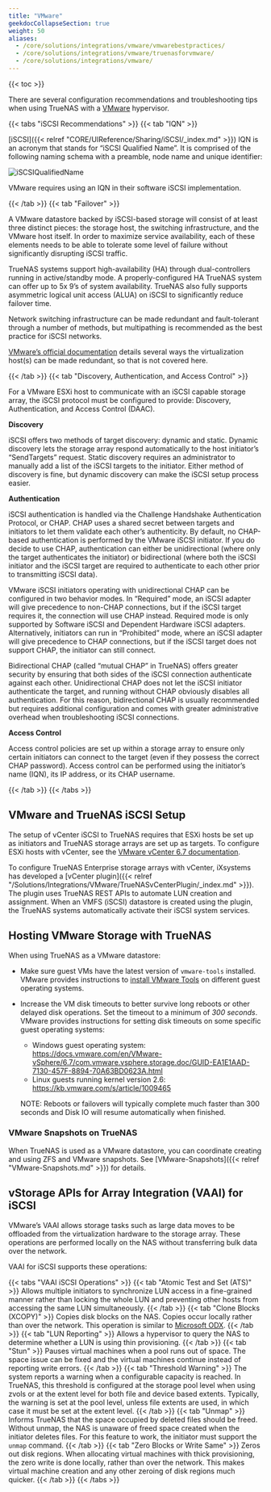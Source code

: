 ```yaml
---
title: "VMware"
geekdocCollapseSection: true
weight: 50
aliases:
  - /core/solutions/integrations/vmware/vmwarebestpractices/
  - /core/solutions/integrations/vmware/truenasforvmware/
  - /core/solutions/integrations/vmware/
---
```


{{< toc >}}

There are several configuration recommendations and troubleshooting tips when using TrueNAS with a [VMware](https://www.vmware.com/) hypervisor.

{{< tabs "iSCSI Recommendations" >}}
{{< tab "IQN" >}}

[iSCSI]({{< relref "CORE/UIReference/Sharing/iSCSI/_index.md" >}}) IQN is an acronym that stands for “iSCSI Qualified Name”.  It is comprised of the following naming schema with a preamble, node name and unique identifier:

![iSCSIQualifiedName](/images/TrueNASCommon/iSCSIQualifiedName.png "iSCSI Qualified Name Components")

VMware requires using an IQN in their software iSCSI implementation.

{{< /tab >}}
{{< tab "Failover" >}}

A VMware datastore backed by iSCSI-based storage will consist of at least three distinct pieces: the storage host, the switching infrastructure, and the VMware host itself. In order to maximize service availability, each of these elements needs to be able to tolerate some level of failure without significantly disrupting iSCSI traffic.

TrueNAS systems support high-availability (HA) through dual-controllers running in active/standby mode. A properly-configured HA TrueNAS system can offer up to 5x 9’s of system availability. TrueNAS also fully supports asymmetric logical unit access (ALUA) on iSCSI to significantly reduce failover time.

Network switching infrastructure can be made redundant and fault-tolerant through a number of methods, but multipathing is recommended as the best practice for iSCSI networks.

[VMware’s official documentation](https://www.vmware.com/support/pubs/) details several ways the virtualization host(s) can be made redundant, so that is not covered here.

{{< /tab >}}
{{< tab "Discovery, Authentication, and Access Control" >}}

For a VMware ESXi host to communicate with an iSCSI capable storage array, the iSCSI protocol must be configured to provide: Discovery, Authentication, and Access Control (DAAC).

**Discovery**

iSCSI offers two methods of target discovery: dynamic and static. Dynamic discovery lets the storage array respond automatically to the host initiator’s “SendTargets” request. Static discovery requires an administrator to manually add a list of the iSCSI targets to the initiator. Either method of discovery is fine, but dynamic discovery can make the iSCSI setup process easier.

**Authentication**

iSCSI authentication is handled via the Challenge Handshake Authentication Protocol, or CHAP. CHAP uses a shared secret between targets and initiators to let them validate each other’s authenticity. By default, no CHAP-based authentication is performed by the VMware iSCSI initiator. If you do decide to use CHAP, authentication can either be unidirectional (where only the target authenticates the initiator) or bidirectional (where both the iSCSI initiator and the iSCSI target are required to authenticate to each other prior to transmitting iSCSI data).

VMware iSCSI initiators operating with unidirectional CHAP can be configured in two behavior modes. In “Required” mode, an iSCSI adapter will give precedence to non-CHAP connections, but if the iSCSI target requires it, the connection will use CHAP instead. Required mode is only supported by Software iSCSI and Dependent Hardware iSCSI adapters. Alternatively, initiators can run in “Prohibited” mode, where an iSCSI adapter will give precedence to CHAP connections, but if the iSCSI target does not support CHAP, the initiator can still connect.

Bidirectional CHAP (called “mutual CHAP” in TrueNAS) offers greater security by ensuring that both sides of the iSCSI connection authenticate against each other. Unidirectional CHAP does not let the iSCSI initiator authenticate the target, and running without CHAP obviously disables all authentication. For this reason, bidirectional CHAP is usually recommended but requires additional configuration and comes with greater administrative overhead when troubleshooting iSCSI connections.

**Access Control**

Access control policies are set up within a storage array to ensure only certain initiators can connect to the target (even if they possess the correct CHAP password). Access control can be performed using the initiator’s name (IQN), its IP address, or its CHAP username.

{{< /tab >}}
{{< /tabs >}}

## VMware and TrueNAS iSCSI Setup

The setup of vCenter iSCSI to TrueNAS requires that ESXi hosts be set up as initiators and TrueNAS storage arrays are set up as targets.
To configure ESXi hosts with vCenter, see the [VMware vCenter 6.7 documentation](https://docs.vmware.com/en/VMware-vSphere/6.7/vsphere-vcenter-server-67-installation-guide.pdf).

To configure TrueNAS Enterprise storage arrays with vCenter, iXsystems has developed a [vCenter plugin]({{< relref "/Solutions/Integrations/VMware/TrueNASvCenterPlugin/_index.md" >}}).
The plugin uses TrueNAS REST APIs to automate LUN creation and assignment.
When an VMFS (iSCSI) datastore is created using the plugin, the TrueNAS systems automatically activate their iSCSI system services.

## Hosting VMware Storage with TrueNAS

When using TrueNAS as a VMware datastore:

* Make sure guest VMs have the latest version of `vmware-tools` installed.
  VMware provides instructions to [install VMware Tools](https://www.vmware.com/support/ws5/doc/new_guest_tools_ws.html) on different guest operating systems.

* Increase the VM disk timeouts to better survive long reboots or other delayed disk operations. 
  Set the timeout to a minimum of *300 seconds*.
  VMware provides instructions for setting disk timeouts on some specific guest operating systems:

  * Windows guest operating system: https://docs.vmware.com/en/VMware-vSphere/6.7/com.vmware.vsphere.storage.doc/GUID-EA1E1AAD-7130-457F-8894-70A63BD0623A.html
  * Linux guests running kernel version 2.6: https://kb.vmware.com/s/article/1009465

  NOTE: Reboots or failovers will typically complete much faster than 300 seconds and Disk IO will resume automatically when finished.


### VMware Snapshots on TrueNAS

When TrueNAS is used as a VMware datastore, you can coordinate creating and using ZFS and VMware snapshots.
See [VMware-Snapshots]({{< relref "VMware-Snapshots.md" >}}) for details.

## vStorage APIs for Array Integration (VAAI) for iSCSI

VMware’s VAAI allows storage tasks such as large data moves to be offloaded from the virtualization hardware to the storage array.
These operations are performed locally on the NAS without transferring bulk data over the network.

VAAI for iSCSI supports these operations:

{{< tabs "VAAI iSCSI Operations" >}}
{{< tab "Atomic Test and Set (ATS)" >}}
Allows multiple initiators to synchronize LUN access in a fine-grained manner rather than locking the whole LUN and preventing other hosts from accessing the same LUN simultaneously.
{{< /tab >}}
{{< tab "Clone Blocks (XCOPY)" >}}
Copies disk blocks on the NAS.
Copies occur locally rather than over the network.
This operation is similar to [Microsoft ODX](https://docs.microsoft.com/en-us/windows-hardware/drivers/storage/offloaded-data-transfer).
{{< /tab >}}
{{< tab "LUN Reporting" >}}
Allows a hypervisor to query the NAS to determine whether a LUN is using thin provisioning.
{{< /tab >}}
{{< tab "Stun" >}}
Pauses virtual machines when a pool runs out of space.
The space issue can be fixed and the virtual machines continue instead of reporting write errors.
{{< /tab >}}
{{< tab "Threshold Warning" >}}
The system reports a warning when a configurable capacity is reached.
In TrueNAS, this threshold is configured at the storage pool level when using zvols or at the extent level for both file and device based extents.
Typically, the warning is set at the pool level, unless file extents are used, in which case it must be set at the extent level.
{{< /tab >}}
{{< tab "Unmap" >}}
Informs TrueNAS that the space occupied by deleted files should be freed.
Without unmap, the NAS is unaware of freed space created when the initiator deletes files.
For this feature to work, the initiator must support the `unmap` command.
{{< /tab >}}
{{< tab "Zero Blocks or Write Same" >}}
Zeros out disk regions.
When allocating virtual machines with thick provisioning, the zero write is done locally, rather than over the network.
This makes virtual machine creation and any other zeroing of disk regions much quicker.
{{< /tab >}}
{{< /tabs >}}

